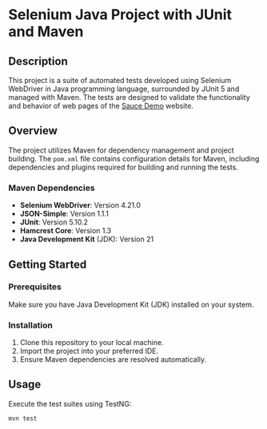 # Selenium Java Project with JUnit and Maven

## Description

This project is a suite of automated tests developed using Selenium WebDriver in Java programming language, surrounded by JUnit 5 and managed with Maven. The tests are designed to validate the functionality and behavior of web pages of the [Sauce Demo](https://www.saucedemo.com/) website.

## Overview

The project utilizes Maven for dependency management and project building. The `pom.xml` file contains configuration details for Maven, including dependencies and plugins required for building and running the tests.

### Maven Dependencies

- **Selenium WebDriver**: Version 4.21.0
- **JSON-Simple**: Version 1.1.1
- **JUnit**: Version 5.10.2
- **Hamcrest Core**: Version 1.3
- **Java Development Kit** (JDK): Version 21

## Getting Started

### Prerequisites

Make sure you have Java Development Kit (JDK) installed on your system.

### Installation

1. Clone this repository to your local machine.
2. Import the project into your preferred IDE.
3. Ensure Maven dependencies are resolved automatically.

## Usage

Execute the test suites using TestNG:

```bash
mvn test
```
